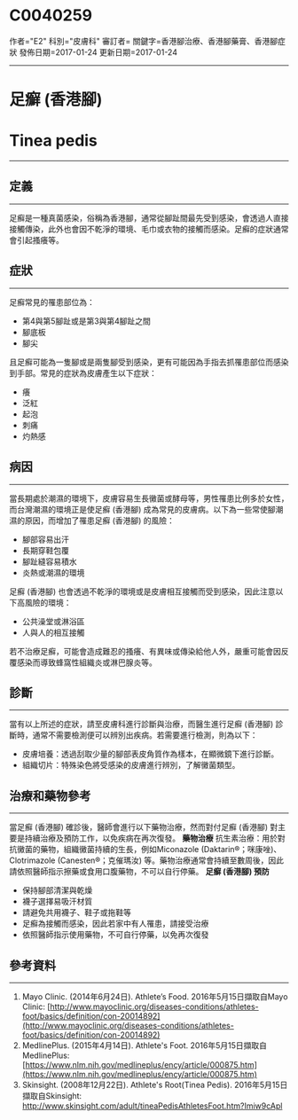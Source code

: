 # C0040259
作者="E2"
科別="皮膚科"
審訂者=
關鍵字=香港腳治療、香港腳藥膏、香港腳症狀
發佈日期=2017-01-24
更新日期=2017-01-24

----------
# 足癬 (香港腳)
# Tinea pedis
----------
## 定義
----------

足癬是一種真菌感染，俗稱為香港腳，通常從腳趾間最先受到感染，會透過人直接接觸傳染，此外也會因不乾淨的環境、毛巾或衣物的接觸而感染。足癬的症狀通常會引起搔癢等。 

## 症狀
----------

足癬常見的罹患部位為：

- 第4與第5腳趾或是第3與第4腳趾之間
- 腳底板
- 腳尖

且足癬可能為一隻腳或是兩隻腳受到感染，更有可能因為手指去抓罹患部位而感染到手部。常見的症狀為皮膚產生以下症狀：

- 癢
- 泛紅
- 起泡
- 刺痛
- 灼熱感
## 病因
----------

當長期處於潮濕的環境下，皮膚容易生長黴菌或酵母等，男性罹患比例多於女性，而台灣潮濕的環境正是使足癬 (香港腳) 成為常見的皮膚病。以下為一些常使腳潮濕的原因，而增加了罹患足癬 (香港腳) 的風險：

- 腳部容易出汗
- 長期穿鞋包覆
- 腳趾縫容易積水
- 炎熱或潮濕的環境

足癬 (香港腳) 也會透過不乾淨的環境或是皮膚相互接觸而受到感染，因此注意以下高風險的環境：

- 公共澡堂或淋浴區
- 人與人的相互接觸

若不治療足癬，可能會造成難忍的搔癢、有異味或傳染給他人外，嚴重可能會因反覆感染而導致蜂窩性組織炎或淋巴腺炎等。

## 診斷
----------

當有以上所述的症狀，請至皮膚科進行診斷與治療，而醫生進行足癬 (香港腳) 診斷時，通常不需要檢測便可以辨別出疾病。若需要進行檢測，則為以下： 

- 皮膚培養：透過刮取少量的腳部表皮角質作為樣本，在顯微鏡下進行診斷。
- 組織切片：特殊染色將受感染的皮膚進行辨別，了解黴菌類型。
## 治療和藥物參考
----------

當足癬 (香港腳) 確診後，醫師會進行以下藥物治療，然而對付足癬 (香港腳) 對主要是持續治療及預防工作，以免疾病在再次復發。
**藥物治療**
抗生素治療：用於對抗黴菌的藥物，組織黴菌持續的生長，例如Miconazole (Daktarin®；咪康唑)、Clotrimazole (Canesten®；克催瑪汝) 等。藥物治療通常會持續至數周後，因此請依照醫師指示擦藥或食用口腹藥物，不可以自行停藥。
**足癬 (香港腳) 預防**

- 保持腳部清潔與乾燥
- 襪子選擇易吸汗材質
- 請避免共用襪子、鞋子或拖鞋等
- 足癬為接觸而感染，因此若家中有人罹患，請接受治療
- 依照醫師指示使用藥物，不可自行停藥，以免再次復發
## 參考資料
----------
1. Mayo Clinic. (2014年6月24日). Athlete’s Food. 2016年5月15日擷取自Mayo Clinic:
  [http://www.mayoclinic.org/diseases-conditions/athletes-foot/basics/definition/con-20014892](http://www.mayoclinic.org/diseases-conditions/athletes-foot/basics/definition/con-20014892)
2. MedlinePlus. (2015年4月14日). Athlete's Foot. 2016年5月15日擷取自MedlinePlus:
  [https://www.nlm.nih.gov/medlineplus/ency/article/000875.htm](https://www.nlm.nih.gov/medlineplus/ency/article/000875.htm)
3. Skinsight. (2008年12月22日). Athlete's Root(Tinea Pedis). 2016年5月15日擷取自Skinsight:
  http://www.skinsight.com/adult/tineaPedisAthletesFoot.htm?Imiw9cApl

